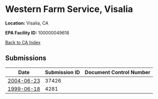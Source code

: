# Western Farm Service, Visalia

**Location:** Visalia, CA

**EPA Facility ID:** 100000049618

[Back to CA Index](../../index.md)

## Submissions

| Date | Submission ID | Document Control Number |
|------|--------------|-------------------------|
| [2004-06-23](submissions/37426.md) | 37426 |  |
| [1999-06-18](submissions/4281.md) | 4281 |  |
